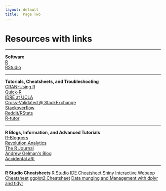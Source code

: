 ```yaml
---
layout: default
title:  Page Two
---
```


# Resources with links

****

**Software**  
[R](https://cran.r-project.org/)          
[RStudio](https://www.rstudio.com/)  

****

**Tutorials, Cheatsheets, and Troubleshooting**  
[CRAN-Using R](https://cran.r-project.org/doc/contrib/usingR.pdf)  
[Quick-R](http://www.statmethods.net/)  
[IDRE at UCLA](http://www.ats.ucla.edu/stat/r/)  
[Cross-Validated @ StackExchange](http://stats.stackexchange.com/)  
[Stackoverflow](http://stackoverflow.com/)   
[Reddit/RStats](https://www.reddit.com/r/rstats)  
[R-tutor](http://www.r-tutor.com/)


****

**R Blogs, Information, and Advanced Tutorials**  
[R-Bloggers](http://www.r-bloggers.com/)  
[Revolution Analytics](http://blog.revolutionanalytics.com/)  
[The R Journal](https://journal.r-project.org/)  
[Andrew Gelman's Blog](http://andrewgelman.com/)  
[Accidental aRt](http://accidental-art.tumblr.com/)

****

**R Studio Cheatsheets**
[R Studio IDE Cheatsheet](http://www.rstudio.com/wp-content/uploads/2016/01/rstudio-IDE-cheatsheet.pdf) 
[Shiny Interactive Webapp Cheatsheet](http://www.rstudio.com/wp-content/uploads/2016/01/shiny-cheatsheet.pdf) 
[ggplot2 Cheatsheet](http://www.rstudio.com/wp-content/uploads/2015/12/ggplot2-cheatsheet-2.0.pdf) 
[Data munging and Management with dplyr and tidyr](http://www.rstudio.com/wp-content/uploads/2015/02/data-wrangling-cheatsheet.pdf) 

